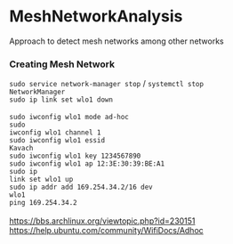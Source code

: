 # MeshNetworkAnalysis
Approach to detect mesh networks among other networks


### Creating Mesh Network
 <code>sudo service network-manager stop</code> / <code>systemctl stop NetworkManager</code>
 <br/>
 <code>sudo ip link set wlo1 down</code>
 <br/>
<br/>
<code>sudo iwconfig wlo1 mode ad-hoc</code>
<br/>
<code>sudo iwconfig wlo1 channel 1</code>
<br/>
<code>sudo iwconfig wlo1 essid Kavach</code>
<br/>
<code>sudo iwconfig wlo1 key 1234567890</code>
<br/>
<code>sudo iwconfig wlo1 ap 12:3E:30:39:BE:A1</code>
<br/>
<code>sudo ip link set wlo1 up</code>
<br/>
<code>sudo ip addr add 169.254.34.2/16 dev wlo1</code>
<br/>
<code>ping 169.254.34.2</code>
<br/>
<br/>
https://bbs.archlinux.org/viewtopic.php?id=230151
<br/>
https://help.ubuntu.com/community/WifiDocs/Adhoc
